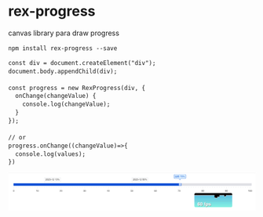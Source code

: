 # rex-progress

canvas library para draw progress

```
npm install rex-progress --save
```

```index.html
const div = document.createElement("div");
document.body.appendChild(div);

const progress = new RexProgress(div, {
  onChange(changeValue) {
    console.log(changeValue);
  }
});

// or
progress.onChange((changeValue)=>{
  console.log(values);
})

```

![rex-progress](./assets/20240317001815.png)
